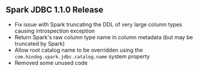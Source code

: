 ## Spark JDBC 1.1.0 Release

- Fix issue with Spark truncating the DDL of very large column types causing introspection exception
- Return Spark's raw column type name in column metadata (but may be truncated by Spark) 
- Allow root catalog name to be overridden using the `com.hindog.spark.jdbc.catalog.name` system property
- Removed some unused code

